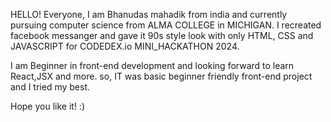 HELLO! Everyone, I am Bhanudas mahadik from india and currently pursuing computer science from ALMA COLLEGE in MICHIGAN. I recreated facebook messanger and gave it 90s style look with only HTML, CSS and JAVASCRIPT for CODEDEX.io MINI_HACKATHON 2024.

I am Beginner in front-end development and looking forward to learn React,JSX and more. so, IT was basic beginner friendly front-end project and I tried my best.

Hope you like it! :)
